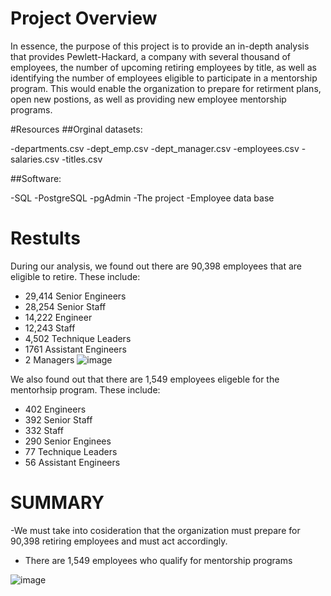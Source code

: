 # Project Overview 

In essence, the purpose of this project is to provide an in-depth analysis that provides Pewlett-Hackard, a company with several thousand of employees, the number of upcoming retiring employees by title, as well as identifying the number of employees eligible to participate in a mentorship program. This would enable the organization to prepare for retirment plans, open new postions, as well as providing new employee mentorship programs. 

#Resources 
##Orginal datasets:

-departments.csv
-dept_emp.csv
-dept_manager.csv
-employees.csv
-salaries.csv
-titles.csv

##Software:

-SQL
-PostgreSQL
-pgAdmin
-The project 
-Employee data base 

# Restults 
During our analysis, we found out there are 90,398 employees that are eligible to retire. 
These include: 
- 29,414 Senior Engineers 
- 28,254 Senior Staff
- 14,222 Engineer
- 12,243 Staff 
- 4,502 Technique Leaders
- 1761 Assistant Engineers
- 2 Managers
![image](https://user-images.githubusercontent.com/98793962/161469691-ce046dc8-b465-4a71-b774-7f5d92ec2534.png)

We also found out that there are 1,549 employees eligeble for the mentorhsip program.
These include:
- 402 Engineers
- 392 Senior Staff
- 332 Staff
- 290 Senior Enginees 
- 77 Technique Leaders
- 56 Assistant Engineers 

# SUMMARY
 -We must take into cosideration that the organization must prepare for 90,398 retiring employees and must act accordingly.
 - There are 1,549 employees who qualify for mentorship programs

![image](https://user-images.githubusercontent.com/98793962/161470255-182f9e1f-d571-45d3-9222-62325b76a294.png)

